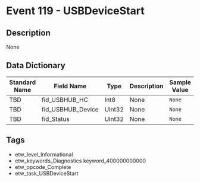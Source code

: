 # Event 119 - USBDeviceStart

## Description
None

## Data Dictionary
|Standard Name|Field Name|Type|Description|Sample Value|
|---|---|---|---|---|
|TBD|fid_USBHUB_HC|Int8|None|`None`|
|TBD|fid_USBHUB_Device|UInt32|None|`None`|
|TBD|fid_Status|UInt32|None|`None`|

## Tags
* etw_level_Informational
* etw_keywords_Diagnostics keyword_400000000000
* etw_opcode_Complete
* etw_task_USBDeviceStart